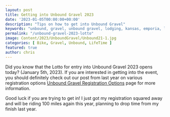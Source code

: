 ```yaml
---
layout: post
title: Getting into Unbound Gravel 2023
date: '2023-01-05T00:00:00+00:00'
description: "Tips on how to get into Unbound Gravel"
keywords: "unbound, gravel, unbound gravel, lodging, kansas, emporia, lotto, entry"
permalink: "/unbound-gravel-2023-lotto"
image: Content/2023/UnboundGravel/Unbound21-1.jpg
categories: [ Bike, Gravel, Unbound, LifeTime ]
featured: true
author: chris
---
```

Did you know that the Lotto for entry into Unbound Gravel 2023 opens today? (January 5th, 2023). If you are interested in getting into the event, you should definitely check out our post from last year on various registration options [Unbound Gravel Registration Options](/unbound-gravel-2022-registration-options) page for more information.

Good luck if you are trying to get in! I just got my registration squared away and will be riding 100 miles again this year, planning to drop time from my finish last year.